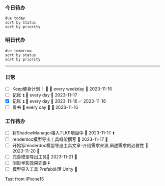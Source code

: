 ### 今日待办
```tasks
due today
sort by status
sort by priority
```

### 明日代办
```tasks
due tomorrow
sort by status
sort by priority
```

---
### 日常
- [ ] Keep健身计划！ 🔼 🔁 every weekday 📅 2023-11-16
- [ ] 记账 ⏫ 🔁 every day 📅 2023-11-17
- [x] 记账 ⏫ 🔁 every day 📅 2023-11-16 ✅ 2023-11-16
- [ ] 看书 🔁 every day 🔼   📅 2023-11-16 

### 工作待办
- [ ] 将ShadowManager接入TLKP项目中 📅 2023-11-17 ⏫ 
- [ ] renderdoc模型导出工具框架撰写 📅 2023-11-17 🔺 
- [ ] 开始写renderdoc模型导出工具文章-介绍需求来源,阐述需求的必要性  📅 2023-11-20  🔺 
- [ ] 完善模型导出工具📅 2023-11-21 🔽 
- [ ] 阴影半影效果完善 ⏬ 
- [ ] 模型导入工具 Prefab处理 Unity 🔼

Test from iPhone15
